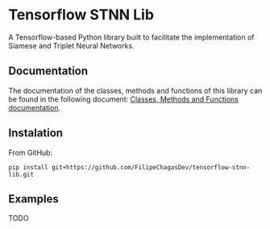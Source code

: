 # Tensorflow STNN Lib

A Tensorflow-based Python library built to facilitate the implementation of Siamese and Triplet Neural Networks.

## Documentation

The documentation of the classes, methods and functions of this library can be found in the following document: [Classes, Methods and Functions documentation](sphinx-docs/_build/markdown/index.md).

## Instalation

From GitHub:
```
pip install git+https://github.com/FilipeChagasDev/tensorflow-stnn-lib.git
```

## Examples

TODO